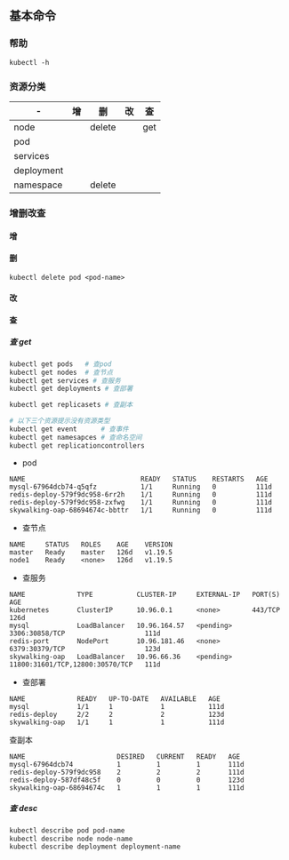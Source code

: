 ## 基本命令

### 帮助

```
kubectl -h
```

### 资源分类

| -          | 增   | 删     | 改   | 查   |
| ---------- | ---- | ------ | ---- | ---- |
| node       |      | delete |      | get  |
| pod        |      |        |      |      |
| services   |      |        |      |      |
| deployment |      |        |      |      |
| namespace  |      | delete |      |      |




### 增删改查

#### 增

#### 删

```
kubectl delete pod <pod-name>
```

#### 改

#### 查

#####  查 get

```bash
kubectl get pods   # 查pod
kubectl get nodes  # 查节点
kubectl get services # 查服务
kubectl get deployments # 查部署

kubectl get replicasets # 查副本

# 以下三个资源提示没有资源类型 
kubectl get event      # 查事件
kubectl get namesapces # 查命名空间
kubectl get replicationcontrollers
```

- pod

```
NAME                             READY   STATUS    RESTARTS   AGE
mysql-67964dcb74-q5qfz           1/1     Running   0          111d
redis-deploy-579f9dc958-6rr2h    1/1     Running   0          111d
redis-deploy-579f9dc958-zxfwg    1/1     Running   0          111d
skywalking-oap-68694674c-bbttr   1/1     Running   0          111d
```

- 查节点

```
NAME     STATUS   ROLES    AGE    VERSION
master   Ready    master   126d   v1.19.5
node1    Ready    <none>   126d   v1.19.5
```

- 查服务

```
NAME             TYPE           CLUSTER-IP     EXTERNAL-IP   PORT(S)                           AGE
kubernetes       ClusterIP      10.96.0.1      <none>        443/TCP                           126d
mysql            LoadBalancer   10.96.164.57   <pending>     3306:30858/TCP                    111d
redis-port       NodePort       10.96.181.46   <none>        6379:30379/TCP                    123d
skywalking-oap   LoadBalancer   10.96.66.36    <pending>     11800:31601/TCP,12800:30570/TCP   111d
```

- 查部署

```
NAME             READY   UP-TO-DATE   AVAILABLE   AGE
mysql            1/1     1            1           111d
redis-deploy     2/2     2            2           123d
skywalking-oap   1/1     1            1           111d
```

查副本

```
NAME                       DESIRED   CURRENT   READY   AGE
mysql-67964dcb74           1         1         1       111d
redis-deploy-579f9dc958    2         2         2       111d
redis-deploy-587df48c5f    0         0         0       123d
skywalking-oap-68694674c   1         1         1       111d
```

##### 查 desc

```bash
kubectl describe pod pod-name
kubectl describe node node-name
kubectl describe deployment deployment-name
```

